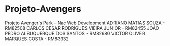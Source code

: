 # Projeto-Avengers
Projeto Avenger's Park - Nac Web Development
ADRIANO MATIAS SOUZA - RM82508
CARLOS CESAR RODRIGUES VIEIRA JUNIOR - RM82455
JOÃO PEDRO ALBUQUERQUE DOS SANTOS - RM82680
VICTOR OLIVER MARQUES COSTA - RM83332